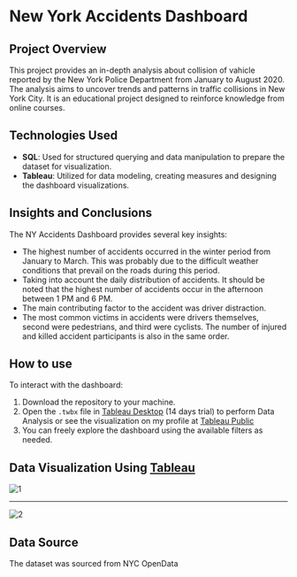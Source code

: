  # New York Accidents Dashboard
 
## Project Overview
This project provides an in-depth analysis about collision of vahicle reported by the New York Police Department from January to August 2020. The analysis aims to uncover trends and patterns in traffic collisions in New York City. It is an educational project designed to reinforce knowledge from online courses.

## Technologies Used
- **SQL**: Used for structured querying and data manipulation to prepare the dataset for visualization.
- **Tableau**: Utilized for data modeling, creating measures and designing the dashboard visualizations.

## Insights and Conclusions
The NY Accidents Dashboard provides several key insights:
- The highest number of accidents occurred in the winter period from January to March. This was probably due to the difficult weather conditions that prevail on the roads during this period.
- Taking into account the daily distribution of accidents. It should be noted that the highest number of accidents occur in the afternoon between 1 PM and 6 PM.
- The main contributing factor to the accident was driver distraction.
- The most common victims in accidents were drivers themselves, second were pedestrians, and third were cyclists. The number of injured and killed accident participants is also in the same order.

## How to use
To interact with the dashboard:
1. Download the repository to your machine.
2. Open the `.twbx` file in [Tableau Desktop](https://www.tableau.com/products/desktop/download) (14 days trial) to perform Data Analysis or see the visualization on my profile at [Tableau Public](https://public.tableau.com/app/profile/patryk.sadowski/vizzes)
3. You can freely explore the dashboard using the available filters as needed.

## Data Visualization Using [Tableau](https://public.tableau.com/app/profile/patryk.sadowski/viz/NYAccidentsDashboard/VictimsDetails)

![1](https://github.com/user-attachments/assets/d799f3d0-3eb1-46b8-ba5a-3b3c5c350376)

---------------------------------------------------------------------------------------
![2](https://github.com/user-attachments/assets/93239ad7-da99-4ae5-ac70-57e6daf24499)

## Data Source

The dataset was sourced from NYC OpenData
